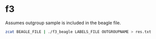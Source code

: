 # f3

Assumes outgroup sample is included in the beagle file.

```bash
zcat BEAGLE_FILE | ./f3_beagle LABELS_FILE OUTGROUPNAME > res.txt
```
